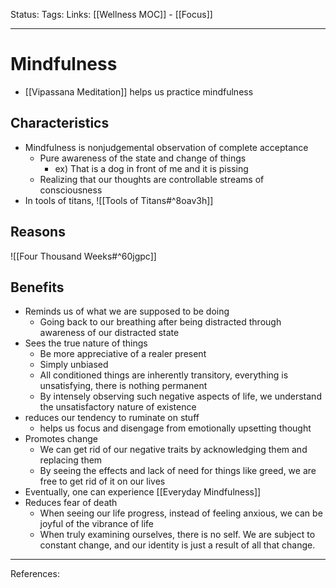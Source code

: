 Status:
Tags:
Links: [[Wellness MOC]] - [[Focus]]
___
# Mindfulness
- [[Vipassana Meditation]] helps us practice mindfulness
## Characteristics
- Mindfulness is nonjudgemental observation of complete acceptance
	- Pure awareness of the state and change of things
		- ex) That is a dog in front of me and it is pissing
	- Realizing that our thoughts are controllable streams of consciousness
- In tools of titans, ![[Tools of Titans#^8oav3h]]
## Reasons
![[Four Thousand Weeks#^60jgpc]]
## Benefits
- Reminds us of what we are supposed to be doing
	- Going back to our breathing after being distracted through awareness of our distracted state
- Sees the true nature of things
	- Be more appreciative of a realer present
	- Simply unbiased
	- All conditioned things are inherently transitory, everything is unsatisfying, there is nothing permanent
	- By intensely observing such negative aspects of life, we understand the unsatisfactory nature of existence
- reduces our tendency to ruminate on stuff
	-  helps us focus and disengage from emotionally upsetting thought
- Promotes change
	- We can get rid of our negative traits by acknowledging them and replacing them
	- By seeing the effects and lack of need for things like greed, we are free to get rid of it on our lives
- Eventually, one can experience [[Everyday Mindfulness]]
- Reduces fear of death
	- When seeing our life progress, instead of feeling anxious, we can be joyful of the vibrance of life
	- When truly examining ourselves, there is no self. We are subject to constant change, and our identity is just a result of all that change.
___
References: